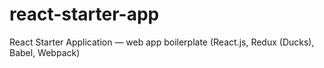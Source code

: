 # react-starter-app
React Starter Application — web app boilerplate (React.js, Redux (Ducks), Babel, Webpack)
